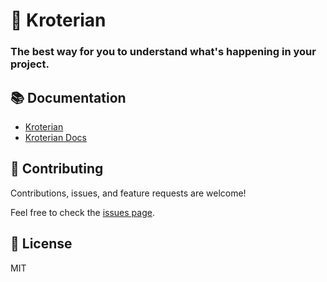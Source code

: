 # 🧠 Kroterian

### The best way for you to understand what's happening in your project.
### 

## 📚 Documentation

- [Kroterian](https://github.com/leandromoh/kroterian)
- [Kroterian Docs](https://leandromoh.github.io/kroterian/)

## 🤝 Contributing

Contributions, issues, and feature requests are welcome!

Feel free to check the [issues page](https://github.com/leandromoh/kroterian/issues).

## 📝 License

MIT